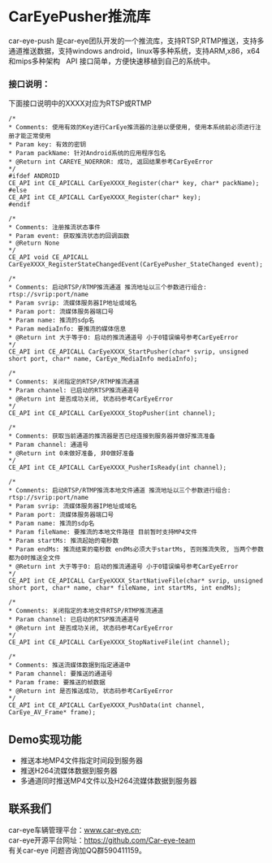 # CarEyePusher推流库
car-eye-push 是car-eye团队开发的一个推流库，支持RTSP,RTMP推送，支持多通道推送数据，支持windows android，linux等多种系统，支持ARM,x86，x64和mips多种架构   
API 接口简单，方便快速移植到自己的系统中。
### 接口说明：
下面接口说明中的XXXX对应为RTSP或RTMP  

	/*
	* Comments: 使用有效的Key进行CarEye推流器的注册以便使用, 使用本系统前必须进行注册才能正常使用
	* Param key: 有效的密钥
	* Param packName: 针对Android系统的应用程序包名
	* @Return int CAREYE_NOERROR: 成功, 返回结果参考CarEyeError
	*/
	#ifdef ANDROID
	CE_API int CE_APICALL CarEyeXXXX_Register(char* key, char* packName);
	#else
	CE_API int CE_APICALL CarEyeXXXX_Register(char* key);
	#endif

	/*
	* Comments: 注册推流状态事件
	* Param event: 获取推流状态的回调函数
	* @Return None
	*/
	CE_API void CE_APICALL CarEyeXXXX_RegisterStateChangedEvent(CarEyePusher_StateChanged event);

	/*
	* Comments: 启动RTSP/RTMP推流通道 推流地址以三个参数进行组合: rtsp://svrip:port/name
	* Param svrip: 流媒体服务器IP地址或域名
	* Param port: 流媒体服务器端口号
	* Param name: 推流的sdp名
	* Param mediaInfo: 要推流的媒体信息
	* @Return int 大于等于0: 启动的推流通道号 小于0错误编号参考CarEyeError
	*/
	CE_API int CE_APICALL CarEyeXXXX_StartPusher(char* svrip, unsigned short port, char* name, CarEye_MediaInfo mediaInfo);

	/*
	* Comments: 关闭指定的RTSP/RTMP推流通道
	* Param channel: 已启动的RTSP推流通道号
	* @Return int 是否成功关闭, 状态码参考CarEyeError
	*/
	CE_API int CE_APICALL CarEyeXXXX_StopPusher(int channel);

	/*
	* Comments: 获取当前通道的推流器是否已经连接到服务器并做好推流准备
	* Param channel: 通道号
	* @Return int 0未做好准备, 非0做好准备
	*/
	CE_API int CE_APICALL CarEyeXXXX_PusherIsReady(int channel);

	/*
	* Comments: 启动RTSP/RTMP推流本地文件通道 推流地址以三个参数进行组合: rtsp://svrip:port/name
	* Param svrip: 流媒体服务器IP地址或域名
	* Param port: 流媒体服务器端口号
	* Param name: 推流的sdp名
	* Param fileName: 要推流的本地文件路径 目前暂时支持MP4文件
	* Param startMs: 推流起始的毫秒数
	* Param endMs: 推流结束的毫秒数 endMs必须大于startMs, 否则推流失败, 当两个参数都为0时推送全文件
	* @Return int 大于等于0: 启动的推流通道号 小于0错误编号参考CarEyeError
	*/
	CE_API int CE_APICALL CarEyeXXXX_StartNativeFile(char* svrip, unsigned short port, char* name, char* fileName, int startMs, int endMs);

	/*
	* Comments: 关闭指定的本地文件RTSP/RTMP推流通道
	* Param channel: 已启动的RTSP推流通道号
	* @Return int 是否成功关闭, 状态码参考CarEyeError
	*/
	CE_API int CE_APICALL CarEyeXXXX_StopNativeFile(int channel);

	/*
	* Comments: 推送流媒体数据到指定通道中
	* Param channel: 要推送的通道号
	* Param frame: 要推送的帧数据
	* @Return int 是否推送成功, 状态码参考CarEyeError
	*/
	CE_API int CE_APICALL CarEyeXXXX_PushData(int channel, CarEye_AV_Frame* frame);

## Demo实现功能
* 推送本地MP4文件指定时间段到服务器
* 推送H264流媒体数据到服务器
* 多通道同时推送MP4文件以及H264流媒体数据到服务器

## 联系我们
car-eye车辆管理平台：www.car-eye.cn;  
car-eye开源平台网址：https://github.com/Car-eye-team  
有关car-eye 问题咨询加QQ群590411159。

